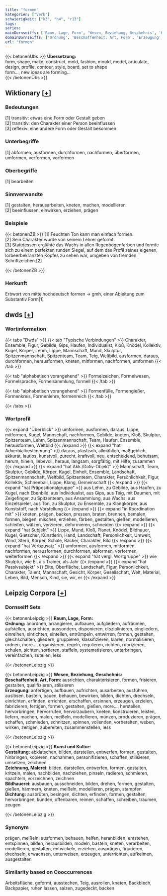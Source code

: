 ```yaml
---
title: "formen"
kategorien: ["Verb"]
schwierigkeit: ["k3", "h4", "r13"]
tags:
series:
mainDornseiffs: ['Raum, Lage, Form', 'Wesen, Beziehung, Geschehnis', 'Kunst und Kultur']
domainDornseiffs: ['Ordnung', 'Beschaffenheit, Art, Form', 'Erzeugung', 'Gestaltung', 'Zeichnung, Malerei', 'Bildhauerei', 'Dichtung']
url: "formen"
---
```


{{< betonenÜbs >}}
**Übersetzung:**  
form, shape, make, construct, mold, fashion, mould, model, articulate, design, profile, contour, style, board, set to shape  
form..., new ideas are forming...  
{{< /betonenÜbs >}}

## Wiktionary [[+](https://de.wiktionary.org/wiki/formen)]

### Bedeutungen
[1] transitiv: etwas eine Form oder Gestalt geben  
[2] transitiv: den Charakter einer Person beeinflussen  
[3] reflexiv: eine andere Form oder Gestalt bekommen  

### Unterbegriffe
[1] abformen, ausformen, durchformen, nachformen, überformen, umformen, verformen, vorformen  

### Oberbegriffe
[1] bearbeiten  

### Sinnverwandte
[1] gestalten, herausarbeiten, kneten, machen, modellieren  
[2] beeinflussen, einwirken, erziehen, prägen  

### Beispiele
{{< betonenZB >}}
[1] Feuchten Ton kann man einfach formen.  
[2] Sein Charakter wurde von seinem Lehrer geformt.  
[3] Stattdessen erglühte das Wachs in allen Regenbogenfarben und formte sich zu einem perfekten runden Siegel, auf dem das Profil seines eigenen, lorbeerbekränzten Kopfes zu sehen war, umgeben von fremden Schriftzeichen.[2]  

{{< /betonenZB >}}
### Herkunft
Erbwort von mittelhochdeutsch formen → gmh, einer Ableitung zum Substantiv Form[1]  



## dwds [[+](https://www.dwds.de/wb/formen)]

### Wortinformation
{{< tabs "Dwds" >}}
{{< tab "Typische Verbindungen" >}}
Charakter, Ensemble, Figur, Gebilde, Gips, Haufen, Individualist, Kloß, Knödel, Kollektiv, Kugel, Körper, Lehm, Lippe, Mannschaft, Mund, Skulptur, Spitzenmannschaft, Spitzenteam, Team, Teig, Weltbild, ausformen, daraus, durchformen, herausformen, kneten, mitformen, nachformen, umformen
{{< /tab >}}

{{< tab "alphabetisch vorangehend" >}}
Formelzeichen, Formelwesen, Formelsprache, Formelsammlung, formell
{{< /tab >}}

{{< tab "alphabetisch vorangehend" >}}
Formenfülle, Formengießer, Formenkreis, Formenlehre, formenreich
{{< /tab >}}

{{< /tabs >}}

### Wortprofil
{{< expand "Überblick" >}} umformen, ausformen, daraus, Lippe, mitformen, Kugel, Mannschaft, nachformen, Gebilde, kneten, Kloß, Skulptur, Spitzenteam, Lehm, Spitzenmannschaft, Team, Haufen, Ensemble, herausformen, Weltbild {{< /expand >}}
{{< expand "hat Adverbialbestimmung" >}} daraus, plastisch, allmählich, maßgeblich, akkurat, lautlos, kunstvoll, zurecht, kraftvoll, neu, entscheidend, behutsam, herum, hinein, liebevoll, heraus, langsam, sorgfältig, mit Hilfe, zusammen {{< /expand >}}
{{< expand "hat Akk./Dativ-Objekt" >}} Mannschaft, Team, Skulptur, Gebilde, Körper, Kugel, Einheit, Ensemble, Landschaft, Spitzenmannschaft, Weltbild, Spitzenteam, Charakter, Persönlichkeit, Figur, Kollektiv, Schneeball, Lippe, Klang, Gemeinschaft {{< /expand >}}
{{< expand "hat Präpositionalgruppe" >}} aus Lehm, zu Gebilde, aus Haufen, zu Kugel, nach Ebenbild, aus Individualist, aus Gips, aus Teig, mit Daumen, mit Zeigefinger, zu Spitzenteam, aus Ansammlung, aus Wachs, aus Einzelspieler, aus Ton, zu Skulptur, zu Ensemble, zu Klangkörper, aus Kunststoff, nach Vorstellung {{< /expand >}}
{{< expand "in Koordination mit" >}} kneten, prägen, backen, pressen, braten, brennen, bemalen, formen, biegen, mischen, erziehen, färben, gestalten, gießen, modellieren, schleifen, wälzen, verzieren, deformieren, schneiden {{< /expand >}}
{{< expand "hat Subjekt" >}} Lippe, Mund, Kloß, Planet, Knödel, Bildhauer, Kugel, Gletscher, Künstlerin, Hand, Landschaft, Persönlichkeit, Umwelt, Wind, Stern, Körper, Schale, Bäcker, Charakter, Bild {{< /expand >}}
{{< expand "hat Verbzusatz" >}} umformen, ausformen, mitformen, nachformen, herausformen, durchformen, abformen, vorformen, weiterformen {{< /expand >}}
{{< expand "hat vergl. Wortgruppe" >}} wie Skulptur, wie Ei, als Trainer, als Jahr {{< /expand >}}
{{< expand "hat Passivsubjekt" >}} Elite, Oberfläche, Landschaft, Figur, Persönlichkeit, Charakter, Talent, Mannschaft, Gesicht, Körper, Gesellschaft, Welt, Material, Leben, Bild, Mensch, Kind, sie, wir, er {{< /expand >}}

## Leipzig Corpora [[+](https://corpora.uni-leipzig.de/en/res?word=formen&corpusId=deu_newscrawl-public_2018)]

### Dornseiff Sets
{{< betonenLeipzig >}}
**Raum, Lage, Form:**  
**Ordnung:** anordnen, arrangieren, aufbauen, aufgliedern, aufräumen, aufstellen, ausrichten, aussondern, disponieren, disziplinieren, eingliedern, einreihen, einrichten, einteilen, entrümpeln, entwirren, formen, gestalten, gleichschalten, gliedern, gruppieren, klassifizieren, klären, normalisieren, ordnen, more..., organisieren, regeln, regulieren, richten, rubrizieren, schulen, sichten, sortieren, staffeln, systematisieren, unterbringen, vereinfachen, zuteilen, less  

{{< /betonenLeipzig >}}


{{< betonenLeipzig >}}
**Wesen, Beziehung, Geschehnis:**  
**Beschaffenheit, Art, Form:** ausrichten, charakterisieren, formen, frisieren, gestalten, qualifizieren, stilisieren  
**Erzeugung:** anfertigen, aufbauen, aufrichten, ausarbeiten, ausführen, auslösen, basteln, bauen, behauen, bewirken, bilden, dichten, drechseln, einrichten, erfinden, errichten, erschaffen, ersinnen, erzeugen, erzielen, fabrizieren, fertigen, formen, gestalten, gießen, more..., herstellen, hervorbringen, hervorrufen, hervorzaubern, kneten, konstruieren, leisten, liefern, machen, malen, meißeln, modellieren, münzen, produzieren, prägen, schaffen, schmieden, schnitzen, spinnen, vollenden, vorbereiten, weben, wirken, zeitigen, zubereiten, zusammenstellen, less  

{{< /betonenLeipzig >}}


{{< betonenLeipzig >}}
**Kunst und Kultur:**  
**Gestaltung:** abklatschen, bilden, darstellen, entwerfen, formen, gestalten, hinbringen, kopieren, nachahmen, personifizieren, schaffen, stilisieren, umsetzen, zeichnen  
**Zeichnung, Malerei:** bilden, darstellen, entwerfen, formen, gestalten, kritzeln, malen, nachbilden, nachziehen, pinseln, radieren, schmieren, spachteln, vorzeichnen, zeichnen  
**Bildhauerei:** ausbauen, ausschneiden, bilden, drehen, formen, gestalten, gießen, hämmern, kneten, meißeln, modellieren, prägen, stampfen  
**Dichtung:** ausbrüten, besingen, dichten, erfinden, formen, gestalten, hervorbringen, künden, offenbaren, reimen, schaffen, schreiben, träumen, zeugen  

{{< /betonenLeipzig >}}

### Synonym
prägen, meißeln, ausformen, behauen, helfen, heranbilden, entstehen, entspinnen, bilden, herausbilden, modeln, basteln, kneten, verarbeiten, modellieren, gestalten, entwickeln, erziehen, ausprägen, figurieren, drechseln, erwachsen, unterweisen, erzeugen, unterrichten, aufkeimen, ausgestalten


### Similarity based on Cooccurrences
Arbeitsfläche, geformt, ausstechen, Teig, ausrollen, kneten, Backblech, Backpapier, ruhen lassen, salzen, zugedeckt, backen

